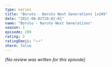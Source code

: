```yaml
---
type: series
title: "Boruto - Naruto Next Generations 1x209"
date: "2021-08-02T20:02:01"
name: "Boruto - Naruto Next Generations"
season: 1
episode: 209
rating: 2
ratingEmoji: "⭐️⭐️"
share: false
---
```


_[No review was written for this episode]_
